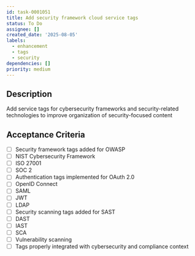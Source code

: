 ```yaml
---
id: task-0001051
title: Add security framework cloud service tags
status: To Do
assignee: []
created_date: '2025-08-05'
labels:
  - enhancement
  - tags
  - security
dependencies: []
priority: medium
---
```


## Description

Add service tags for cybersecurity frameworks and security-related technologies to improve organization of security-focused content

## Acceptance Criteria

- [ ] Security framework tags added for OWASP
- [ ] NIST Cybersecurity Framework
- [ ] ISO 27001
- [ ] SOC 2
- [ ] Authentication tags implemented for OAuth 2.0
- [ ] OpenID Connect
- [ ] SAML
- [ ] JWT
- [ ] LDAP
- [ ] Security scanning tags added for SAST
- [ ] DAST
- [ ] IAST
- [ ] SCA
- [ ] Vulnerability scanning
- [ ] Tags properly integrated with cybersecurity and compliance context
